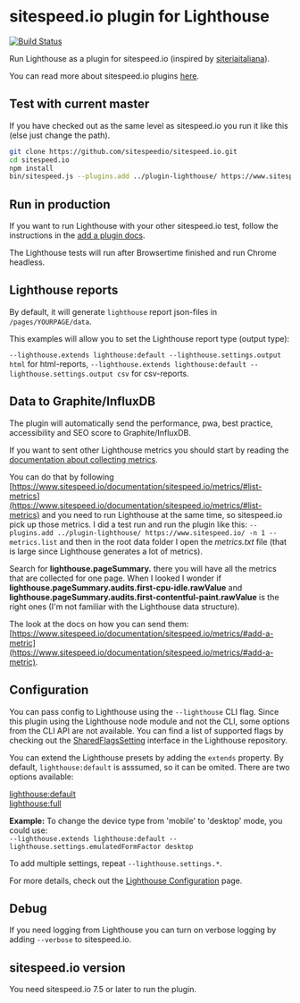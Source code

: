 # sitespeed.io plugin for Lighthouse
[![Build Status](https://travis-ci.org/sitespeedio/plugin-lighthouse.svg?branch=master)](https://travis-ci.org/sitespeedio/plugin-lighthouse)

Run Lighthouse as a plugin for sitespeed.io (inspired by [siteriaitaliana](https://github.com/siteriaitaliana/plugin-lighthouse)).

You can read more about sitespeed.io plugins [here](https://www.sitespeed.io/documentation/sitespeed.io/plugins/).

## Test with current master

If you have checked out as the same level as sitespeed.io you run it like this (else just change the path).

```bash
git clone https://github.com/sitespeedio/sitespeed.io.git
cd sitespeed.io
npm install
bin/sitespeed.js --plugins.add ../plugin-lighthouse/ https://www.sitespeed.io/ -n 1
```

## Run in production
If you want to run Lighthouse with your other sitespeed.io test, follow the instructions in the [add a plugin docs](https://www.sitespeed.io/documentation/sitespeed.io/plugins/#add-a-plugin).

The Lighthouse tests will run after Browsertime finished and run Chrome headless.

## Lighthouse reports
By default, it will generate `lighthouse` report json-files in `/pages/YOURPAGE/data`.

This examples will allow you to set the Lighthouse report type (output type):

`--lighthouse.extends lighthouse:default --lighthouse.settings.output html` for html-reports,
`--lighthouse.extends lighthouse:default --lighthouse.settings.output csv` for csv-reports.

## Data to Graphite/InfluxDB
The plugin will automatically send the performance, pwa, best practice, accessibility and SEO score to Graphite/InfluxDB. 

If you want to sent other Lighthouse metrics you should start by reading the [documentation about collecting metrics](https://www.sitespeed.io/documentation/sitespeed.io/metrics/).

You can do that by following [https://www.sitespeed.io/documentation/sitespeed.io/metrics/#list-metrics](https://www.sitespeed.io/documentation/sitespeed.io/metrics/#list-metrics) and you need to run Lighthouse at the same time, so sitespeed.io pick up those metrics.
I did a test run and run the plugin like this:
```--plugins.add ../plugin-lighthouse/ https://www.sitespeed.io/ -n 1 --metrics.list```
and then in the root data folder I open the *metrics.txt* file (that is large since Lighthouse generates a lot of metrics).

Search for **lighthouse.pageSummary.** there you will have all the metrics that are collected for one page. When I looked I wonder if **lighthouse.pageSummary.audits.first-cpu-idle.rawValue** and **lighthouse.pageSummary.audits.first-contentful-paint.rawValue** is the right ones (I'm not familiar with the Lighthouse data structure).

The look at the docs on how you can send them: [https://www.sitespeed.io/documentation/sitespeed.io/metrics/#add-a-metric](https://www.sitespeed.io/documentation/sitespeed.io/metrics/#add-a-metric).

## Configuration
You can pass config to Lighthouse using the `--lighthouse` CLI flag. Since this plugin using the Lighthouse node module and not the CLI, some options from the CLI API are not available. You can find a list of supported flags by checking out the [SharedFlagsSetting](https://github.com/GoogleChrome/lighthouse/blob/41bc409deddb44dd607d2606b7e57e1d239641a7/types/externs.d.ts) interface in the Lighthouse repository.

You can extend the Lighthouse presets by adding the `extends` property. By default, `lighthouse:default` is asssumed, so it can be omited. There are two options available:

[lighthouse:default](https://github.com/GoogleChrome/lighthouse/blob/master/lighthouse-core/config/default-config.js)\
[lighthouse:full](https://github.com/GoogleChrome/lighthouse/blob/master/lighthouse-core/config/full-config.js)

**Example:** To change the device type from 'mobile' to 'desktop' mode, you could use:\
`--lighthouse.extends lighthouse:default --lighthouse.settings.emulatedFormFactor desktop`

To add multiple settings, repeat `--lighthouse.settings.*`.

For more details, check out the [Lighthouse Configuration](https://github.com/GoogleChrome/lighthouse/blob/master/docs/configuration.md) page.

## Debug
If you need logging from Lighthouse you can turn on verbose logging by adding `--verbose` to sitespeed.io.

## sitespeed.io version
You need sitespeed.io 7.5 or later to run the plugin.

